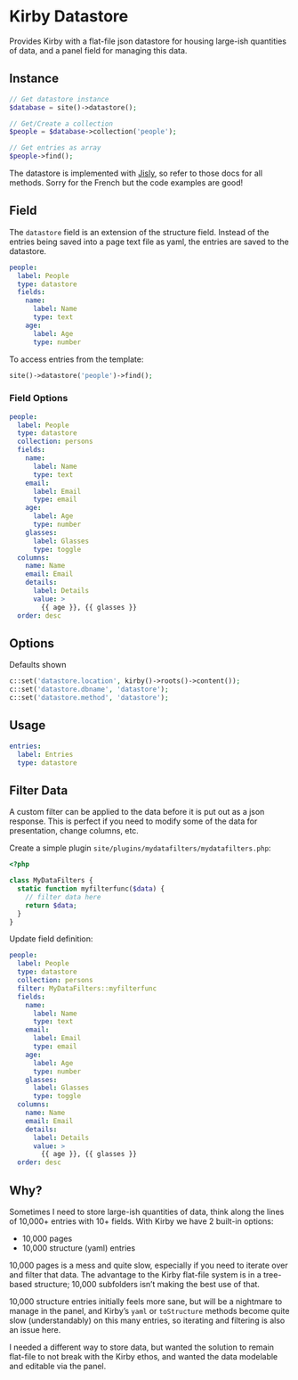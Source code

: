 # Kirby Datastore

Provides Kirby with a flat-file json datastore for housing large-ish quantities of data, and a panel field for managing this data.

## Instance

```php
// Get datastore instance
$database = site()->datastore();

// Get/Create a collection 
$people = $database->collection('people');

// Get entries as array
$people->find();
```

The datastore is implemented with [Jisly](https://github.com/r0mdau/jisly), so refer to those docs for all methods. Sorry for the French but the code examples are good!

## Field

The `datastore` field is an extension of the structure field. Instead of the entries being saved into a page text file as yaml, the entries are saved to the datastore.

```yaml
people:
  label: People
  type: datastore
  fields:
    name:
      label: Name
      type: text
    age:
      label: Age
      type: number
```

To access entries from the template:

```php
site()->datastore('people')->find();
```

### Field Options

```yaml
people:
  label: People
  type: datastore
  collection: persons
  fields:
    name:
      label: Name
      type: text
    email:
      label: Email
      type: email
    age:
      label: Age
      type: number
    glasses:
      label: Glasses
      type: toggle
  columns:
    name: Name
    email: Email
    details:
      label: Details
      value: >
        {{ age }}, {{ glasses }}
  order: desc

```

## Options

Defaults shown

```php
c::set('datastore.location', kirby()->roots()->content());
c::set('datastore.dbname', 'datastore');
c::set('datastore.method', 'datastore');
```

## Usage

```yaml
entries:
  label: Entries
  type: datastore
```

## Filter Data
A custom filter can be applied to the data before it is put out as a json response. This is perfect if you need to modify some of the data for presentation, change columns, etc.

Create a simple plugin `site/plugins/mydatafilters/mydatafilters.php`:
```php
<?php

class MyDataFilters {
  static function myfilterfunc($data) {
    // filter data here
    return $data;
  }
}
```

Update field definition:
```yaml
people:
  label: People
  type: datastore
  collection: persons
  filter: MyDataFilters::myfilterfunc
  fields:
    name:
      label: Name
      type: text
    email:
      label: Email
      type: email
    age:
      label: Age
      type: number
    glasses:
      label: Glasses
      type: toggle
  columns:
    name: Name
    email: Email
    details:
      label: Details
      value: >
        {{ age }}, {{ glasses }}
  order: desc

```

## Why?

Sometimes I need to store large-ish quantities of data, think along the lines of 10,000+ entries with 10+ fields. With Kirby we have 2 built-in options:

- 10,000 pages
- 10,000 structure (yaml) entries

10,000 pages is a mess and quite slow, especially if you need to iterate over and filter that data. The advantage to the Kirby flat-file system is in a tree-based structure; 10,000 subfolders isn’t making the best use of that.

10,000 structure entries initially feels more sane, but will be a nightmare to manage in the panel, and Kirby’s `yaml` or `toStructure` methods become quite slow (understandably) on this many entries, so iterating and filtering is also an issue here.

I needed a different way to store data, but wanted the solution to remain flat-file to not break with the Kirby ethos, and wanted the data modelable and editable via the panel.